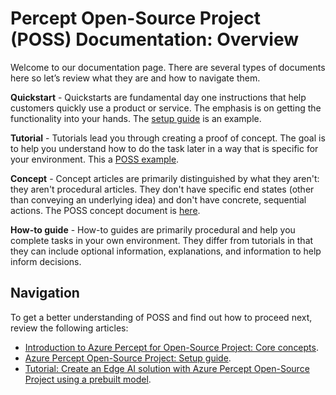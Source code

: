 # Percept Open-Source Project (POSS) Documentation: Overview

Welcome to our documentation page. There are several types of documents here so let’s review what they are and how to navigate them.

**Quickstart** - Quickstarts are fundamental day one instructions that help customers quickly use a product or service. The emphasis is on getting the functionality into your hands. The [setup guide](setup-guide.md) is an example.

**Tutorial** - Tutorials lead you through creating a proof of concept. The goal is to help you understand how to do the task later in a way that is specific for your environment. This a [POSS example](Tutorial-Create-an-Edge-AI-solution-with-Azure-Percept-Open-Source-Project.md).

**Concept** - Concept articles are primarily distinguished by what they aren't: they aren't procedural articles. They don't have specific end states (other than conveying an underlying idea) and don't have concrete, sequential actions. The POSS concept document is [here](concepts-azure-percept-for-open-source%20.md).

**How-to guide** - How-to guides are primarily procedural and help you complete tasks in your own environment. They differ from tutorials in that they can include optional information, explanations, and information to help inform decisions. 
<!-- An example of a How-to guide is [How-to bring your own model (BYOM)](How-to-BYOM.md).-->

## Navigation

To get a better understanding of POSS and find out how to proceed next, review the following articles: 

- [Introduction to Azure Percept for Open-Source Project: Core concepts](concepts-azure-percept-for-open-source%20.md).
- [Azure Percept Open-Source Project: Setup guide](setup-guide.md). 
- [Tutorial: Create an Edge AI solution with Azure Percept Open-Source Project using a prebuilt model](Tutorial-Create-an-Edge-AI-solution-with-Azure-Percept-Open-Source-Project.md).
